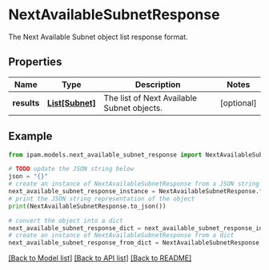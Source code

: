 # NextAvailableSubnetResponse

The Next Available Subnet object list response format.

## Properties

Name | Type | Description | Notes
------------ | ------------- | ------------- | -------------
**results** | [**List[Subnet]**](Subnet.md) | The list of Next Available Subnet objects. | [optional] 

## Example

```python
from ipam.models.next_available_subnet_response import NextAvailableSubnetResponse

# TODO update the JSON string below
json = "{}"
# create an instance of NextAvailableSubnetResponse from a JSON string
next_available_subnet_response_instance = NextAvailableSubnetResponse.from_json(json)
# print the JSON string representation of the object
print(NextAvailableSubnetResponse.to_json())

# convert the object into a dict
next_available_subnet_response_dict = next_available_subnet_response_instance.to_dict()
# create an instance of NextAvailableSubnetResponse from a dict
next_available_subnet_response_from_dict = NextAvailableSubnetResponse.from_dict(next_available_subnet_response_dict)
```
[[Back to Model list]](../README.md#documentation-for-models) [[Back to API list]](../README.md#documentation-for-api-endpoints) [[Back to README]](../README.md)


